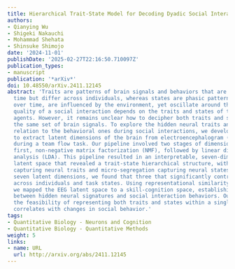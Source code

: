 ```yaml
---
title: Hierarchical Trait-State Model for Decoding Dyadic Social Interactions
authors:
- Qianying Wu
- Shigeki Nakauchi
- Mohammad Shehata
- Shinsuke Shimojo
date: '2024-11-01'
publishDate: '2025-02-27T22:16:50.710097Z'
publication_types:
- manuscript
publication: '*arXiv*'
doi: 10.48550/arXiv.2411.12145
abstract: 'Traits are patterns of brain signals and behaviors that are stable over
  time but differ across individuals, whereas states are phasic patterns that vary
  over time, are influenced by the environment, yet oscillate around the traits. The
  quality of a social interaction depends on the traits and states of the interacting
  agents. However, it remains unclear how to decipher both traits and states from
  the same set of brain signals. To explore the hidden neural traits and states in
  relation to the behavioral ones during social interactions, we developed a pipeline
  to extract latent dimensions of the brain from electroencephalogram (EEG) data collected
  during a team flow task. Our pipeline involved two stages of dimensionality reduction:
  first, non-negative matrix factorization (NMF), followed by linear discriminant
  analysis (LDA). This pipeline resulted in an interpretable, seven-dimensional EEG
  latent space that revealed a trait-state hierarchical structure, with macro-segregation
  capturing neural traits and micro-segregation capturing neural states. Out of the
  seven latent dimensions, we found that three that significantly contributed to variations
  across individuals and task states. Using representational similarity analysis,
  we mapped the EEG latent space to a skill-cognition space, establishing a connection
  between hidden neural signatures and social interaction behaviors. Our method demonstrates
  the feasibility of representing both traits and states within a single model that
  correlates with changes in social behavior.'
tags:
- Quantitative Biology - Neurons and Cognition
- Quantitative Biology - Quantitative Methods
weight: 5
links:
- name: URL
  url: http://arxiv.org/abs/2411.12145
---
```

